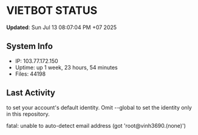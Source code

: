 # VIETBOT STATUS
**Updated**: Sun Jul 13 08:07:04 PM +07 2025

## System Info
- IP: 103.77.172.150
- Uptime: up 1 week, 23 hours, 54 minutes
- Files: 44198

## Last Activity

to set your account's default identity.
Omit --global to set the identity only in this repository.

fatal: unable to auto-detect email address (got 'root@vinh3690.(none)')
